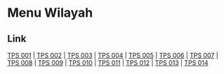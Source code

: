 # Menu Wilayah

## Link

[TPS 001](https://github.com/gigit-pemilu/pemilu-2024-19-kepulauan-bangka-belitung/tree/main/pileg-dpr/hitung-suara/sub/19-kepulauan-bangka-belitung/sub/71-kota-pangkal-pinang/sub/01-bukit-intan/sub/1008-pasir-putih/sub/001-tps)
 | 
[TPS 002](https://github.com/gigit-pemilu/pemilu-2024-19-kepulauan-bangka-belitung/tree/main/pileg-dpr/hitung-suara/sub/19-kepulauan-bangka-belitung/sub/71-kota-pangkal-pinang/sub/01-bukit-intan/sub/1008-pasir-putih/sub/002-tps)
 | 
[TPS 003](https://github.com/gigit-pemilu/pemilu-2024-19-kepulauan-bangka-belitung/tree/main/pileg-dpr/hitung-suara/sub/19-kepulauan-bangka-belitung/sub/71-kota-pangkal-pinang/sub/01-bukit-intan/sub/1008-pasir-putih/sub/003-tps)
 | 
[TPS 004](https://github.com/gigit-pemilu/pemilu-2024-19-kepulauan-bangka-belitung/tree/main/pileg-dpr/hitung-suara/sub/19-kepulauan-bangka-belitung/sub/71-kota-pangkal-pinang/sub/01-bukit-intan/sub/1008-pasir-putih/sub/004-tps)
 | 
[TPS 005](https://github.com/gigit-pemilu/pemilu-2024-19-kepulauan-bangka-belitung/tree/main/pileg-dpr/hitung-suara/sub/19-kepulauan-bangka-belitung/sub/71-kota-pangkal-pinang/sub/01-bukit-intan/sub/1008-pasir-putih/sub/005-tps)
 | 
[TPS 006](https://github.com/gigit-pemilu/pemilu-2024-19-kepulauan-bangka-belitung/tree/main/pileg-dpr/hitung-suara/sub/19-kepulauan-bangka-belitung/sub/71-kota-pangkal-pinang/sub/01-bukit-intan/sub/1008-pasir-putih/sub/006-tps)
 | 
[TPS 007](https://github.com/gigit-pemilu/pemilu-2024-19-kepulauan-bangka-belitung/tree/main/pileg-dpr/hitung-suara/sub/19-kepulauan-bangka-belitung/sub/71-kota-pangkal-pinang/sub/01-bukit-intan/sub/1008-pasir-putih/sub/007-tps)
 | 
[TPS 008](https://github.com/gigit-pemilu/pemilu-2024-19-kepulauan-bangka-belitung/tree/main/pileg-dpr/hitung-suara/sub/19-kepulauan-bangka-belitung/sub/71-kota-pangkal-pinang/sub/01-bukit-intan/sub/1008-pasir-putih/sub/008-tps)
 | 
[TPS 009](https://github.com/gigit-pemilu/pemilu-2024-19-kepulauan-bangka-belitung/tree/main/pileg-dpr/hitung-suara/sub/19-kepulauan-bangka-belitung/sub/71-kota-pangkal-pinang/sub/01-bukit-intan/sub/1008-pasir-putih/sub/009-tps)
 | 
[TPS 010](https://github.com/gigit-pemilu/pemilu-2024-19-kepulauan-bangka-belitung/tree/main/pileg-dpr/hitung-suara/sub/19-kepulauan-bangka-belitung/sub/71-kota-pangkal-pinang/sub/01-bukit-intan/sub/1008-pasir-putih/sub/010-tps)
 | 
[TPS 011](https://github.com/gigit-pemilu/pemilu-2024-19-kepulauan-bangka-belitung/tree/main/pileg-dpr/hitung-suara/sub/19-kepulauan-bangka-belitung/sub/71-kota-pangkal-pinang/sub/01-bukit-intan/sub/1008-pasir-putih/sub/011-tps)
 | 
[TPS 012](https://github.com/gigit-pemilu/pemilu-2024-19-kepulauan-bangka-belitung/tree/main/pileg-dpr/hitung-suara/sub/19-kepulauan-bangka-belitung/sub/71-kota-pangkal-pinang/sub/01-bukit-intan/sub/1008-pasir-putih/sub/012-tps)
 | 
[TPS 013](https://github.com/gigit-pemilu/pemilu-2024-19-kepulauan-bangka-belitung/tree/main/pileg-dpr/hitung-suara/sub/19-kepulauan-bangka-belitung/sub/71-kota-pangkal-pinang/sub/01-bukit-intan/sub/1008-pasir-putih/sub/013-tps)
 | 
[TPS 014](https://github.com/gigit-pemilu/pemilu-2024-19-kepulauan-bangka-belitung/tree/main/pileg-dpr/hitung-suara/sub/19-kepulauan-bangka-belitung/sub/71-kota-pangkal-pinang/sub/01-bukit-intan/sub/1008-pasir-putih/sub/014-tps)

